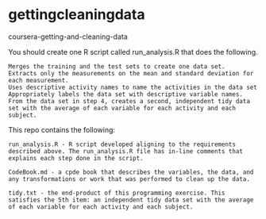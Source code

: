 # gettingcleaningdata


coursera-getting-and-cleaning-data

You should create one R script called run_analysis.R that does the following.

    Merges the training and the test sets to create one data set.
    Extracts only the measurements on the mean and standard deviation for each measurement.
    Uses descriptive activity names to name the activities in the data set
    Appropriately labels the data set with descriptive variable names.
    From the data set in step 4, creates a second, independent tidy data set with the average of each variable for each activity and each subject.

This repo contains the following:

    run_analysis.R - R script developed aligning to the requirements described above. The run_analysis.R file has in-line comments that explains each step done in the script.

    CodeBook.md - a cpde book that describes the variables, the data, and any transformations or work that was performed to clean up the data.

    tidy.txt - the end-product of this programming exercise. This satisfies the 5th item: an independent tidy data set with the average of each variable for each activity and each subject.

